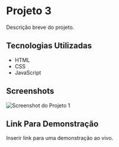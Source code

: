 # Projeto 3

Descrição breve do projeto.

## Tecnologias Utilizadas

- HTML
- CSS
- JavaScript

## Screenshots

![Screenshot do Projeto 1](./img/screenshot.png)

## Link Para Demonstração

Inserir link para uma demonstração ao vivo.

